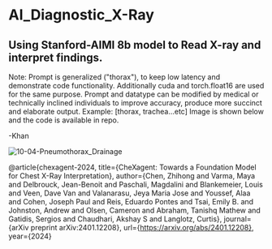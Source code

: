 # AI_Diagnostic_X-Ray


## Using Stanford-AIMI 8b model to Read X-ray and interpret findings.  

Note: Prompt is generalized ("thorax"), to keep low latency and demonstrate code functionality.  Additionally cuda and torch.float16 are used for the same purpose.  Prompt and datatype can be modified by medical or technically inclined individuals to improve accuracy, produce more succinct and elaborate output.  Example: [thorax, trachea...etc]  Image is shown below and the code is available in repo.

-Khan









![10-04-Pneumothorax_Drainage](https://github.com/subzero11/AI_Diagnostic_X-Ray/assets/16353348/b839187f-25bc-4bae-bcc8-44b38496d9e7)




@article{chexagent-2024,
  title={CheXagent: Towards a Foundation Model for Chest X-Ray Interpretation},
  author={Chen, Zhihong and Varma, Maya and Delbrouck, Jean-Benoit and Paschali, Magdalini and Blankemeier, Louis and Veen, Dave Van and Valanarasu, Jeya Maria Jose and Youssef, Alaa and Cohen, Joseph Paul and Reis, Eduardo Pontes and Tsai, Emily B. and Johnston, Andrew and Olsen, Cameron and Abraham, Tanishq Mathew and Gatidis, Sergios and Chaudhari, Akshay S and Langlotz, Curtis},
  journal={arXiv preprint arXiv:2401.12208},
  url={https://arxiv.org/abs/2401.12208},
  year={2024}

